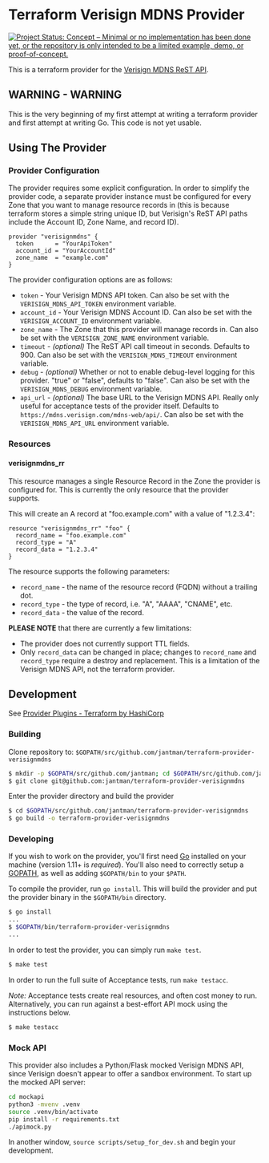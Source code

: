 # Terraform Verisign MDNS Provider

[![Project Status: Concept – Minimal or no implementation has been done yet, or the repository is only intended to be a limited example, demo, or proof-of-concept.](https://www.repostatus.org/badges/latest/concept.svg)](https://www.repostatus.org/#concept)

This is a terraform provider for the [Verisign MDNS ReST API](https://mdns.verisign.com/rest/rest-doc/index.html).

## WARNING - WARNING

This is the very beginning of my first attempt at writing a terraform provider
and first attempt at writing Go. This code is not yet usable.

## Using The Provider

### Provider Configuration

The provider requires some explicit configuration. In order to simplify the provider code, a separate provider instance must be configured for every Zone that you want to manage resource records in (this is because terraform stores a simple string unique ID, but Verisign's ReST API paths include the Account ID, Zone Name, and record ID).

```
provider "verisignmdns" {
  token      = "YourApiToken"
  account_id = "YourAccountId"
  zone_name  = "example.com"
}
```

The provider configuration options are as follows:

* ``token`` - Your Verisign MDNS API token. Can also be set with the ``VERISIGN_MDNS_API_TOKEN`` environment variable.
* ``account_id`` - Your Verisign MDNS Account ID. Can also be set with the ``VERISIGN_ACCOUNT_ID`` environment variable.
* ``zone_name`` - The Zone that this provider will manage records in. Can also be set with the ``VERISIGN_ZONE_NAME`` environment variable.
* ``timeout`` - _(optional)_ The ReST API call timeout in seconds. Defaults to 900. Can also be set with the ``VERISIGN_MDNS_TIMEOUT`` environment variable.
* ``debug`` - _(optional)_ Whether or not to enable debug-level logging for this provider. "true" or "false", defaults to "false". Can also be set with the ``VERISIGN_MDNS_DEBUG`` environment variable.
* ``api_url`` - _(optional)_ The base URL to the Verisign MDNS API. Really only useful for acceptance tests of the provider itself. Defaults to ``https://mdns.verisign.com/mdns-web/api/``. Can also be set with the ``VERISIGN_MDNS_API_URL`` environment variable.

### Resources

#### verisignmdns_rr

This resource manages a single Resource Record in the Zone the provider is configured for. This is currently the only resource that the provider supports.

This will create an A record at "foo.example.com" with a value of "1.2.3.4":

```
resource "verisignmdns_rr" "foo" {
  record_name = "foo.example.com"
  record_type = "A"
  record_data = "1.2.3.4"
}
```

The resource supports the following parameters:

* ``record_name`` - the name of the resource record (FQDN) without a trailing dot.
* ``record_type`` - the type of record, i.e. "A", "AAAA", "CNAME", etc.
* ``record_data`` - the value of the record.

__PLEASE NOTE__ that there are currently a few limitations:

* The provider does not currently support TTL fields.
* Only ``record_data`` can be changed in place; changes to ``record_name`` and ``record_type`` require a destroy and replacement. This is a limitation of the Verisign MDNS API, not the terraform provider.

## Development

See [Provider Plugins - Terraform by HashiCorp](https://www.terraform.io/docs/plugins/provider.html)

### Building

Clone repository to: `$GOPATH/src/github.com/jantman/terraform-provider-verisignmdns`

```sh
$ mkdir -p $GOPATH/src/github.com/jantman; cd $GOPATH/src/github.com/jantman
$ git clone git@github.com:jantman/terraform-provider-verisignmdns
```

Enter the provider directory and build the provider

```sh
$ cd $GOPATH/src/github.com/jantman/terraform-provider-verisignmdns
$ go build -o terraform-provider-verisignmdns
```

### Developing

If you wish to work on the provider, you'll first need [Go](http://www.golang.org) installed on your machine (version 1.11+ is *required*). You'll also need to correctly setup a [GOPATH](http://golang.org/doc/code.html#GOPATH), as well as adding `$GOPATH/bin` to your `$PATH`.

To compile the provider, run `go install`. This will build the provider and put the provider binary in the `$GOPATH/bin` directory.

```sh
$ go install
...
$ $GOPATH/bin/terraform-provider-verisignmdns
...
```

In order to test the provider, you can simply run `make test`.

```sh
$ make test
```

In order to run the full suite of Acceptance tests, run `make testacc`.

*Note:* Acceptance tests create real resources, and often cost money to run. Alternatively,
you can run against a best-effort API mock using the instructions below.

```sh
$ make testacc
```

### Mock API

This provider also includes a Python/Flask mocked Verisign MDNS API, since Verisign
doesn't appear to offer a sandbox environment. To start up the mocked API server:

```bash
cd mockapi
python3 -mvenv .venv
source .venv/bin/activate
pip install -r requirements.txt
./apimock.py
```

In another window, ``source scripts/setup_for_dev.sh`` and begin your development.
